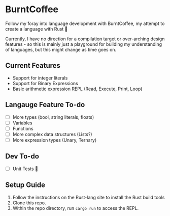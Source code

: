 # BurntCoffee
Follow my foray into language development with BurntCoffee, my attempt to create a language with Rust 🦀

Currently, I have no direction for a compilation target or over-arching design features - so this is mainly just a playground for building my understanding of languages, but this might change as time goes on. 

## Current Features
- Support for integer literals
- Support for Binary Expressions
- Basic arithmetic expression REPL (Read, Execute, Print, Loop)

## Langauge Feature To-do
- [ ] More types (bool, string literals, floats)
- [ ] Variables
- [ ] Functions
- [ ] More complex data structures (Lists?)
- [ ] More expression types (Unary, Ternary)

## Dev To-do
- [ ] Unit Tests 👀

## Setup Guide
1. Follow the instructions on the Rust-lang site to install the Rust build tools
2. Clone this repo.
3. Within the repo directory, run `cargo run` to access the REPL. 

